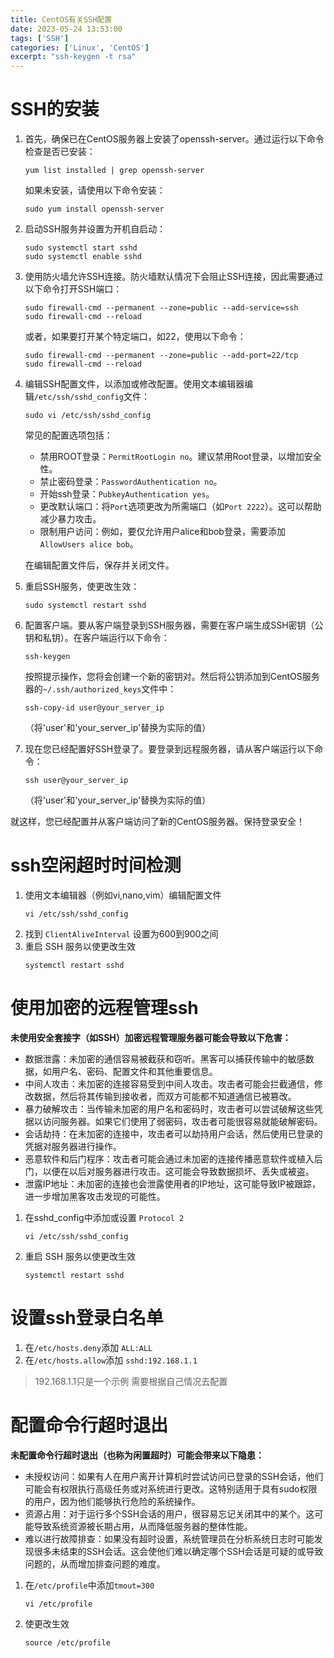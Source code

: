 ```yaml
---
title: CentOS有关SSH配置
date: 2023-05-24 13:53:00
tags: ['SSH']
categories: ['Linux', 'CentOS']
excerpt: "ssh-keygen -t rsa"
---
```


# SSH的安装

1. 首先，确保已在CentOS服务器上安装了openssh-server。通过运行以下命令检查是否已安装：

   ``` shell
   yum list installed | grep openssh-server
   ```
   如果未安装，请使用以下命令安装：

   ``` shell
   sudo yum install openssh-server
   ```

2. 启动SSH服务并设置为开机自启动：

   ``` shell
   sudo systemctl start sshd
   sudo systemctl enable sshd
   ```

3. 使用防火墙允许SSH连接。防火墙默认情况下会阻止SSH连接，因此需要通过以下命令打开SSH端口：

   ``` shell
   sudo firewall-cmd --permanent --zone=public --add-service=ssh
   sudo firewall-cmd --reload
   ```
   或者，如果要打开某个特定端口，如22，使用以下命令：

   ``` shell
   sudo firewall-cmd --permanent --zone=public --add-port=22/tcp
   sudo firewall-cmd --reload
   ```

4. 编辑SSH配置文件，以添加或修改配置。使用文本编辑器编辑`/etc/ssh/sshd_config`文件：

   ``` shell
   sudo vi /etc/ssh/sshd_config
   ```
   常见的配置选项包括：

    - 禁用ROOT登录：`PermitRootLogin no`。建议禁用Root登录，以增加安全性。
    - 禁止密码登录：`PasswordAuthentication no`。
    - 开始ssh登录：`PubkeyAuthentication yes`。
    - 更改默认端口：将`Port`选项更改为所需端口（如`Port 2222`）。这可以帮助减少暴力攻击。
    - 限制用户访问：例如，要仅允许用户alice和bob登录，需要添加`AllowUsers alice bob`。

   在编辑配置文件后，保存并关闭文件。

5. 重启SSH服务，使更改生效：

   ``` shell
   sudo systemctl restart sshd
   ```

6. 配置客户端。要从客户端登录到SSH服务器，需要在客户端生成SSH密钥（公钥和私钥）。在客户端运行以下命令：

   ``` shell
   ssh-keygen
   ```
   按照提示操作，您将会创建一个新的密钥对。然后将公钥添加到CentOS服务器的`~/.ssh/authorized_keys`文件中：

   ``` shell
   ssh-copy-id user@your_server_ip
   ```
   （将'user'和'your_server_ip'替换为实际的值）

7. 现在您已经配置好SSH登录了。要登录到远程服务器，请从客户端运行以下命令：

   ``` shell
   ssh user@your_server_ip
   ```
   （将'user'和'your_server_ip'替换为实际的值）

就这样，您已经配置并从客户端访问了新的CentOS服务器。保持登录安全！


# ssh空闲超时时间检测

1. 使用文本编辑器（例如vi,nano,vim）编辑配置文件
   ``` shell
   vi /etc/ssh/sshd_config
   ```
2. 找到 `ClientAliveInterval` 设置为600到900之间
3. 重启 SSH 服务以使更改生效
   ``` shell
   systemctl restart sshd
   ```
   
# 使用加密的远程管理ssh

<b>未使用安全套接字（如SSH）加密远程管理服务器可能会导致以下危害：</b>
- 数据泄露：未加密的通信容易被截获和窃听。黑客可以捕获传输中的敏感数据，如用户名、密码、配置文件和其他重要信息。
- 中间人攻击：未加密的连接容易受到中间人攻击。攻击者可能会拦截通信，修改数据，然后将其传输到接收者，而双方可能都不知道通信已被篡改。
- 暴力破解攻击：当传输未加密的用户名和密码时，攻击者可以尝试破解这些凭据以访问服务器。如果它们使用了弱密码，攻击者可能很容易就能破解密码。
- 会话劫持：在未加密的连接中，攻击者可以劫持用户会话，然后使用已登录的凭据对服务器进行操作。
- 恶意软件和后门程序：攻击者可能会通过未加密的连接传播恶意软件或植入后门，以便在以后对服务器进行攻击。这可能会导致数据损坏、丢失或被盗。
- 泄露IP地址：未加密的连接也会泄露使用者的IP地址，这可能导致IP被跟踪，进一步增加黑客攻击发现的可能性。

1. 在sshd_config中添加或设置 `Protocol 2` 
   ``` shell
   vi /etc/ssh/sshd_config
   ```
2. 重启 SSH 服务以使更改生效
   ``` shell
   systemctl restart sshd
   ```
   
# 设置ssh登录白名单

1. 在`/etc/hosts.deny`添加 `ALL:ALL`
2. 在`/etc/hosts.allow`添加 `sshd:192.168.1.1` 
> 192.168.1.1只是一个示例  需要根据自己情况去配置


# 配置命令行超时退出
<b>未配置命令行超时退出（也称为闲置超时）可能会带来以下隐患：</b>
- 未授权访问：如果有人在用户离开计算机时尝试访问已登录的SSH会话，他们可能会有权限执行高级任务或对系统进行更改。这特别适用于具有sudo权限的用户，因为他们能够执行危险的系统操作。
- 资源占用：对于运行多个SSH会话的用户，很容易忘记关闭其中的某个。这可能导致系统资源被长期占用，从而降低服务器的整体性能。
- 难以进行故障排查：如果没有超时设置，系统管理员在分析系统日志时可能发现很多未结束的SSH会话。这会使他们难以确定哪个SSH会话是可疑的或导致问题的，从而增加排查问题的难度。

1. 在`/etc/profile`中添加`tmout=300`
   ``` shell
   vi /etc/profile
   ```
2. 使更改生效
   ``` shell
   source /etc/profile
   ```






